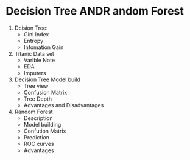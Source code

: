 # Decision Tree ANDR andom Forest
1) Dcision Tree:
	- Gini Index
	- Entropy
	- Infomation Gain
2) Titanic Data set
	- Varible Note
	- EDA
	- Imputers
3) Decision Tree Model build
	- Tree view
	- Confusion Matrix
	- Tree Depth
	- Advantages and Disadvantages
4) Random Forest
	- Description
	- Model building
	- Confution Matrix
	- Prediction
	- ROC curves
	- Advantages
